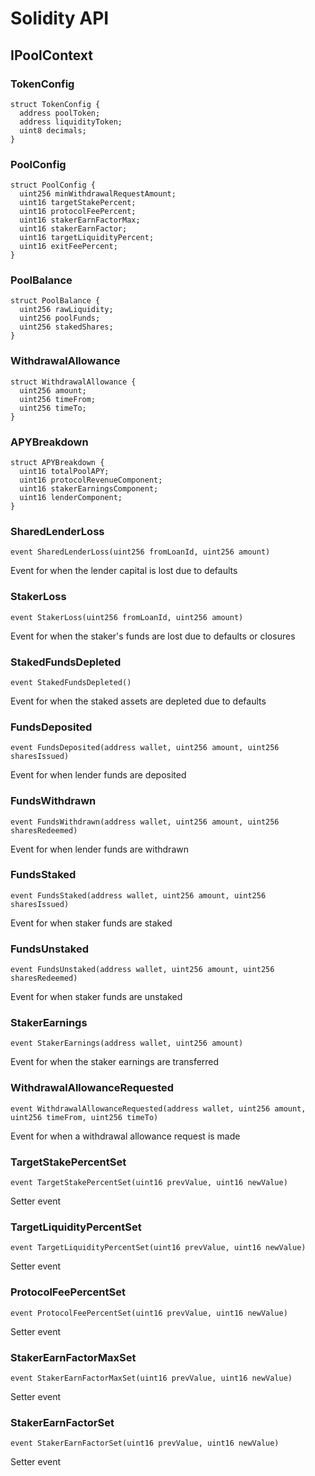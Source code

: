 # Solidity API

## IPoolContext

### TokenConfig

```solidity
struct TokenConfig {
  address poolToken;
  address liquidityToken;
  uint8 decimals;
}
```

### PoolConfig

```solidity
struct PoolConfig {
  uint256 minWithdrawalRequestAmount;
  uint16 targetStakePercent;
  uint16 protocolFeePercent;
  uint16 stakerEarnFactorMax;
  uint16 stakerEarnFactor;
  uint16 targetLiquidityPercent;
  uint16 exitFeePercent;
}
```

### PoolBalance

```solidity
struct PoolBalance {
  uint256 rawLiquidity;
  uint256 poolFunds;
  uint256 stakedShares;
}
```

### WithdrawalAllowance

```solidity
struct WithdrawalAllowance {
  uint256 amount;
  uint256 timeFrom;
  uint256 timeTo;
}
```

### APYBreakdown

```solidity
struct APYBreakdown {
  uint16 totalPoolAPY;
  uint16 protocolRevenueComponent;
  uint16 stakerEarningsComponent;
  uint16 lenderComponent;
}
```

### SharedLenderLoss

```solidity
event SharedLenderLoss(uint256 fromLoanId, uint256 amount)
```

Event for when the lender capital is lost due to defaults

### StakerLoss

```solidity
event StakerLoss(uint256 fromLoanId, uint256 amount)
```

Event for when the staker's funds are lost due to defaults or closures

### StakedFundsDepleted

```solidity
event StakedFundsDepleted()
```

Event for when the staked assets are depleted due to defaults

### FundsDeposited

```solidity
event FundsDeposited(address wallet, uint256 amount, uint256 sharesIssued)
```

Event for when lender funds are deposited

### FundsWithdrawn

```solidity
event FundsWithdrawn(address wallet, uint256 amount, uint256 sharesRedeemed)
```

Event for when lender funds are withdrawn

### FundsStaked

```solidity
event FundsStaked(address wallet, uint256 amount, uint256 sharesIssued)
```

Event for when staker funds are staked

### FundsUnstaked

```solidity
event FundsUnstaked(address wallet, uint256 amount, uint256 sharesRedeemed)
```

Event for when staker funds are unstaked

### StakerEarnings

```solidity
event StakerEarnings(address wallet, uint256 amount)
```

Event for when the staker earnings are transferred

### WithdrawalAllowanceRequested

```solidity
event WithdrawalAllowanceRequested(address wallet, uint256 amount, uint256 timeFrom, uint256 timeTo)
```

Event for when a withdrawal allowance request is made

### TargetStakePercentSet

```solidity
event TargetStakePercentSet(uint16 prevValue, uint16 newValue)
```

Setter event

### TargetLiquidityPercentSet

```solidity
event TargetLiquidityPercentSet(uint16 prevValue, uint16 newValue)
```

Setter event

### ProtocolFeePercentSet

```solidity
event ProtocolFeePercentSet(uint16 prevValue, uint16 newValue)
```

Setter event

### StakerEarnFactorMaxSet

```solidity
event StakerEarnFactorMaxSet(uint16 prevValue, uint16 newValue)
```

Setter event

### StakerEarnFactorSet

```solidity
event StakerEarnFactorSet(uint16 prevValue, uint16 newValue)
```

Setter event


